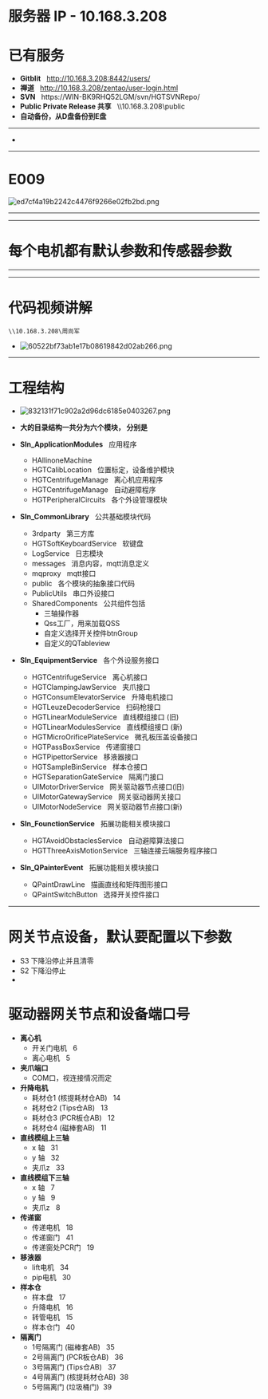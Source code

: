 # 服务器 IP - 10.168.3.208
# 已有服务
- **Gitblit**   &nbsp; http://10.168.3.208:8442/users/
- **禅道**	&nbsp; http://10.168.3.208/zentao/user-login.html
- **SVN**		&nbsp; https://WIN-BK9RHQ52LGM/svn/HGTSVNRepo/
- **Public Private Release 共享** &nbsp;  \\\10.168.3.208\public
- **自动备份，从D盘备份到E盘**
*****
- 
*****
# E009
![ed7cf4a19b2242c4476f9266e02fb2bd.png](../../_resources/ed7cf4a19b2242c4476f9266e02fb2bd.png)
***
***
# 每个电机都有默认参数和传感器参数
***
***
# 代码视频讲解
```
\\10.168.3.208\周尚军
```
- ![60522bf73ab1e17b08619842d02ab266.png](../../_resources/60522bf73ab1e17b08619842d02ab266.png)
*****
# 工程结构
- ![832131f71c902a2d96dc6185e0403267.png](../../_resources/832131f71c902a2d96dc6185e0403267.png)
- **大的目录结构一共分为六个模块， 分别是**
- **Sln_ApplicationModules** &nbsp;  应用程序
	- HAllinoneMachine	
	- HGTCalibLocation	&nbsp; 	位置标定，设备维护模块
	- HGTCentrifugeManage	&nbsp; 离心机应用程序
	-  HGTCentrifugeManage	&nbsp; 自动避障程序
	-  HGTPeripheralCircuits	&nbsp;  各个外设管理模块

- **Sln_CommonLibrary** &nbsp;  公共基础模块代码
	- 3rdparty	&nbsp;  第三方库
	- HGTSoftKeyboardService  &nbsp; 软键盘
	- LogService	&nbsp;	日志模块
	- messages		&nbsp;	消息内容，mqtt消息定义
	- mqproxy	&nbsp;	mqtt接口
	- public	&nbsp;	各个模块的抽象接口代码
	- PublicUtils	&nbsp;	串口外设接口
	- SharedComponents	&nbsp;	公共组件包括
		- 三轴操作器
		- Qss工厂，用来加载QSS
		- 自定义选择开关控件btnGroup
		- 自定义的QTableview
		
- **Sln_EquipmentService** &nbsp;  各个外设服务接口
	- HGTCentrifugeService  &nbsp; 离心机接口 
	- HGTClampingJawService  &nbsp; 夹爪接口 
	- HGTConsumElevatorService   &nbsp; 升降电机接口 
	- HGTLeuzeDecoderService &nbsp; 扫码枪接口 
	- HGTLinearModuleService &nbsp; 直线模组接口 (旧)
	- HGTLinearModulesService &nbsp; 直线模组接口 (新)
	- HGTMicroOrificePlateService  &nbsp; 微孔板压盖设备接口
	- HGTPassBoxService	&nbsp; 传递窗接口
	- HGTPipettorService  	&nbsp; 移液器接口
	- HGTSampleBinService  &nbsp; 样本仓接口
	- HGTSeparationGateService  &nbsp; 隔离门接口
	- UIMotorDriverService	&nbsp; 网关驱动器节点接口(旧)
	- UIMotorGatewayService  &nbsp; 网关驱动器网关接口
	- UIMotorNodeService  &nbsp; 网关驱动器节点接口(新)

- **Sln_FounctionService** &nbsp;  拓展功能相关模块接口
	- HGTAvoidObstaclesService		  &nbsp; 自动避障算法接口
	- HGTThreeAxisMotionService   &nbsp; 三轴连接云端服务程序接口

- **Sln_QPainterEvent** &nbsp;  拓展功能相关模块接口
	- QPaintDrawLine		&nbsp; 描画直线和矩阵图形接口
	- QPaintSwitchButton 	&nbsp; 选择开关控件接口

***
# 网关节点设备，默认要配置以下参数
- S3 下降沿停止并且清零
- S2 下降沿停止
- 
# 驱动器网关节点和设备端口号
- **离心机**
	- 开关门电机	&nbsp;	6
	- 离心电机			&nbsp; 5
- **夹爪端口**
	- COM口，视连接情况而定
-  **升降电机**
	- 耗材仓1  (核提耗材仓AB) 	&nbsp; 14
	- 耗材仓2  (Tips仓AB)	&nbsp; 13
	- 耗材仓3  (PCR板仓AB)	&nbsp; 12
	- 耗材仓4  (磁棒套AB)	&nbsp; 11
-  **直线模组上三轴**
	- x 轴 &nbsp; 31
	- y 轴 &nbsp; 32
	- 夹爪z &nbsp; 33
-  **直线模组下三轴**
	- x 轴 &nbsp; 7
	- y 轴 &nbsp; 9
	- 夹爪z &nbsp; 8
-  **传递窗**
	- 传递电机 &nbsp; 18
	- 传递窗门 &nbsp; 41
	- 传递窗处PCR门 &nbsp; 19
-  **移液器**
	- lift电机 &nbsp; 34
	- pip电机 &nbsp; 30
-  **样本仓**
	- 样本盘 &nbsp; 17
	- 升降电机 &nbsp; 16
	- 转管电机 &nbsp; 15
	- 样本仓门 &nbsp; 40
-  **隔离门**
	- 1号隔离门 (磁棒套AB)	&nbsp; 35
	- 2号隔离门 (PCR板仓AB) &nbsp; 36
	- 3号隔离门 (Tips仓AB)	&nbsp; 37
	- 4号隔离门 (核提耗材仓AB)&nbsp; 38
	- 5号隔离门 (垃圾桶门)&nbsp; 39